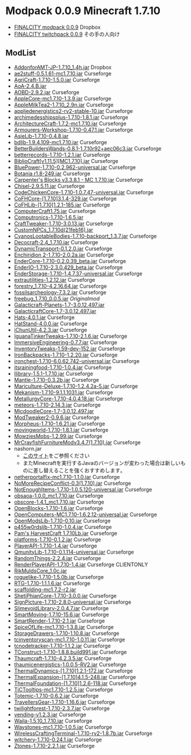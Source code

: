 
# Modpack 0.0.9 Minecraft 1.7.10
 - [FINALCITY modpack 0.0.9](https://www.dropbox.com/s/yltumelxdi0arlf/finalcitymodconfig0.0.9.zip?dl=0) Dropbox  
 - [FINALCITY twitchpack 0.0.9](Finalcitytwitch.zip) その手の人向け

## ModList
 - [AddonforAMT-JP-1.7.10_1.4h.jar](https://www.dropbox.com/sh/6f50pthzwuf9bhh/AADRUPXRXjg4f3fA4FlbP5m0a?dl=0) Dropbox
 - [ae2stuff-0.5.1.61-mc1.7.10.jar](https://minecraft.curseforge.com/projects/ae2-stuff/files/2272496) Curseforge
 - [AgriCraft-1.7.10-1.5.0.jar](https://minecraft.curseforge.com/projects/agricraft/files/2284130) Curseforge
 - [AoA-2.4.B.jar](https://adventofascension.gamepedia.com/Download)
 - [AOBD-2.9.2.jar](https://minecraft.curseforge.com/projects/another-one-bites-the-dust/files/2305237) Curseforge
 - [AppleCore-mc1.7.10-1.3.9.jar](https://minecraft.curseforge.com/projects/applecore/files/2391966) Curseforge
 - [AppleMilkTea2-1.7.10_2.9n.jar](https://minecraft.curseforge.com/projects/applemilktea2/files/2341197) Curseforge
 - [appliedenergistics2-rv2-stable-10.jar](https://minecraft.curseforge.com/projects/applied-energistics-2/files/2245762) Curseforge
 - [archimedesshipsplus-1.7.10-1.8.1.jar](https://minecraft.curseforge.com/projects/davincis-vessels/files/2282145) Curseforge
 - [ArchitectureCraft-1.7.2-mc1.7.10.jar](https://minecraft.curseforge.com/projects/architecturecraft/files/2352554) Curseforge
 - [Armourers-Workshop-1.7.10-0.47.1.jar](https://minecraft.curseforge.com/projects/armourers-workshop/files/2479740) Curseforge
 - [AsieLib-1.7.10-0.4.8.jar](https://files.vexatos.com/AsieLib/AsieLib-1.7.10-0.4.8.jar)
 - [bdlib-1.9.4.109-mc1.7.10.jar](https://minecraft.curseforge.com/projects/bdlib/files/2269259) Curseforge
 - [BetterBuildersWands-0.8.1-1.7.10r92+aec06c3.jar](https://minecraft.curseforge.com/projects/better-builders-wands/files/2356820) Curseforge
 - [betterrecords-1.7.10-1.2.1.jar](https://minecraft.curseforge.com/projects/better-records/files/2326456) Curseforge
 - [BiblioCraft\[v1.11.5\]\[MC1.7.10\].jar](https://minecraft.curseforge.com/projects/bibliocraft/files/2300352) Curseforge
 - [BluePower-1.7.10-0.2.962-universal.jar](https://minecraft.curseforge.com/projects/blue-power/files/2251307) Curseforge
 - [Botania r1.8-249.jar](https://minecraft.curseforge.com/projects/botania/files/2283837) Curseforge
 - [Carpenter's Blocks v3.3.8.1 - MC 1.7.10.jar](https://minecraft.curseforge.com/projects/carpenters-blocks/files) Curseforge
 - [Chisel-2.9.5.11.jar](https://minecraft.curseforge.com/projects/chisel/files/2287442) Curseforge
 - [CodeChickenCore-1.7.10-1.0.7.47-universal.jar](https://minecraft.curseforge.com/projects/codechickencore/files/2262089) Curseforge
 - [CoFHCore-\[1.7.10\]3.1.4-329.jar](https://minecraft.curseforge.com/projects/cofhcore/files/2388750) Curseforge
 - [CoFHLib-\[1.7.10\]1.2.1-185.jar](https://minecraft.curseforge.com/projects/cofh-lib/files/2388747) Curseforge
 - [ComputerCraft1.75.jar](https://minecraft.curseforge.com/projects/computercraft/files/2269339) Curseforge
 - [Computronics-1.7.10-1.6.5.jar](http://files.vexatos.com/Computronics/Computronics-1.12.1-1.6.5.jar)
 - [CraftTweaker-1.7.10-3.0.13.jar](https://minecraft.curseforge.com/projects/crafttweaker/files/2338487) Curseforge
 - [CustomNPCs_1.7.10d(21feb16).jar](http://minecraft-forum.net/v/file/7b3eb1f4)
 - [CyanosLootableBodies-1.7.10-backport_1.3.7.jar](https://minecraft.curseforge.com/projects/drcyanos-lootable-bodies/files/2276543) Curseforge
 - [Decocraft-2.4_1.7.10.jar](https://minecraft.curseforge.com/projects/decocraft2/files/2402069) Curseforge
 - [DynamicTransport-0.1.2.0.jar](https://minecraft.curseforge.com/projects/dynamic-transport/files/2230737) Curseforge
 - [Enchiridion 2-1.7.10-2.0.2a.jar](https://minecraft.curseforge.com/projects/enchiridion/files/2242855) Curseforge
 - [EnderCore-1.7.10-0.2.0.39_beta.jar](https://minecraft.curseforge.com/projects/endercore/files/2331048) Curseforge
 - [EnderIO-1.7.10-2.3.0.429_beta.jar](https://minecraft.curseforge.com/projects/ender-io/files/2322348) Curseforge
 - [EnderStorage-1.7.10-1.4.7.37-universal.jar](https://minecraft.curseforge.com/projects/ender-storage/files/2262092) Curseforge
 - [extrautilities-1.2.12.jar](https://minecraft.curseforge.com/projects/extra-utilities/files/2264383) Curseforge
 - [forestry_1.7.10-4.2.16.64.jar](https://minecraft.curseforge.com/projects/forestry/files/2333823) Curseforge
 - [fossilsarcheology-7.3.2.jar](https://minecraft.curseforge.com/projects/fossils-and-archeology-revival/files/2321502) Curseforge
 - [freebug_1.7.10_0.0.5.jar](https://github.com/finalcity/freebug.jar) *Originalmod*
 - [Galacticraft-Planets-1.7-3.0.12.497.jar](http://ci.micdoodle8.com/job/Galacticraft-1.7/497/artifact/Forge/build/libs/Galacticraft-Planets-1.7-3.0.12.497.jar)
 - [GalacticraftCore-1.7-3.0.12.497.jar](http://ci.micdoodle8.com/job/Galacticraft-1.7/497/artifact/Forge/build/libs/GalacticraftCore-1.7-3.0.12.497.jar)
 - [Hats-4.0.1.jar](https://minecraft.curseforge.com/projects/hats/files/2232170) Curseforge
 - [HatStand-4.0.0.jar](https://minecraft.curseforge.com/projects/hat-stand/files/2232181) Curseforge
 - [iChunUtil-4.2.3.jar](https://minecraft.curseforge.com/projects/ichunutil/files/2338148) Curseforge
 - [IguanaTinkerTweaks-1.7.10-2.1.6.jar](https://minecraft.curseforge.com/projects/iguanas-tinker-tweaks/files/2288329) Curseforge
 - [ImmersiveEngineering-0.7.7.jar](https://minecraft.curseforge.com/projects/immersive-engineering/files/2299019) Curseforge
 - [InventoryTweaks-1.59-dev-152.jar](https://minecraft.curseforge.com/projects/inventory-tweaks/files/2210792) Curseforge
 - [IronBackpacks-1.7.10-1.2.20.jar](https://minecraft.curseforge.com/projects/iron-backpacks/files/2339301) Curseforge
 - [ironchest-1.7.10-6.0.62.742-universal.jar](https://minecraft.curseforge.com/projects/iron-chests/files/2230908) Curseforge
 - [itsrainingfood-1.7.10-1.0.4.jar](https://minecraft.curseforge.com/projects/its-raining-food/files/2302637) Curseforge
 - [llibrary-1.5.1-1.7.10.jar](https://minecraft.curseforge.com/projects/llibrary/files/2319767) Curseforge
 - [Mantle-1.7.10-0.3.2b.jar](https://minecraft.curseforge.com/projects/mantle/files/2264244) Curseforge
 - [Mariculture-Deluxe-1.7.10-1.2.4.2a-5.jar](https://minecraft.curseforge.com/projects/mariculture/files/2309889) Curseforge
 - [Mekanism-1.7.10-9.1.1.1031.jar](https://minecraft.curseforge.com/projects/mekanism/files/2475797) Curseforge
 - [MetallurgyCore-1.7.10-4.0.4.18.jar](https://minecraft.curseforge.com/projects/metallurgy-core/files/2215714) Curseforge
 - [meteors-1.7.10-2.14.3.jar](https://minecraft.curseforge.com/projects/falling-meteors-mod/files/2242266) Curseforge
 - [MicdoodleCore-1.7-3.0.12.497.jar](http://ci.micdoodle8.com/job/Galacticraft-1.7/497/artifact/Forge/build/libs/MicdoodleCore-1.7-3.0.12.497.jar)
 - [ModTweaker2-0.9.6.jar](https://minecraft.curseforge.com/projects/modtweaker/files/2313730) Curseforge
 - [Morpheus-1.7.10-1.6.21.jar](https://minecraft.curseforge.com/projects/morpheus/files/2280761) Curseforge
 - [movingworld-1.7.10-1.8.1.jar](https://minecraft.curseforge.com/projects/movingworld/files/2282144) Curseforge
 - [MowziesMobs-1.2.99.jar](https://minecraft.curseforge.com/projects/mowzies-mobs/files/2327392) Curseforge
 - [MrCrayfishFurnitureModv3.4.7(1.7.10).jar](https://minecraft.curseforge.com/projects/mrcrayfish-furniture-mod/files/2221679) Curseforge
 - nashorn.jar
   - [このサイト](http://customnpcs-jp.game-info.wiki/d/%A5%B9%A5%AF%A5%EA%A5%D7%A5%C8%A4%CE%C6%B3%C6%FE)をご参照ください
   - またMinecraftを実行するJavaのバージョンが変わった場合は新しいものに差し替えることを強くおすすめします｡
 - [netherportalfix-mc1.7.10-1.1.0.jar](https://minecraft.curseforge.com/projects/netherportalfix/files/2279400) Curseforge
 - [NoMoreRecipeConflict-0.3(1.7.10).jar](https://minecraft.curseforge.com/projects/stimmedcow-nomorerecipeconflict/files/2267374) Curseforge
 - [NotEnoughItems-1.7.10-1.0.5.120-universal.jar](https://minecraft.curseforge.com/projects/notenoughitems/files/2302312) Curseforge
 - [obsaoa-1.0.0_mc1.7.10.jar](https://minecraft.curseforge.com/projects/obscore/files/2338946) Curseforge
 - [obscore-1.4.1_mc1.7.10.jar](https://minecraft.curseforge.com/projects/obsaoa/files/2338961) Curseforge
 - [OpenBlocks-1.7.10-1.6.jar](https://minecraft.curseforge.com/projects/openblocks/files/2386733) Curseforge
 - [OpenComputers-MC1.7.10-1.6.2.12-universal.jar](https://minecraft.curseforge.com/projects/opencomputers/files/2385983) Curseforge
 - [OpenModsLib-1.7.10-0.10.jar](https://minecraft.curseforge.com/projects/openmodslib/files/2386726) Curseforge
 - [p455w0rdslib-1.7.10-1.0.4.jar](https://minecraft.curseforge.com/projects/p455w0rds-library/files/2359471) Curseforge
 - [Pam's HarvestCraft 1.7.10Lb.jar](https://minecraft.curseforge.com/projects/pams-harvestcraft/files/2270206) Curseforge
 - [platforms-1.7.10-0.1.2.jar](https://minecraft.curseforge.com/projects/platforms/files/2309925) Curseforge
 - [PlayerAPI-1.7.10-1.4.jar](https://minecraft.curseforge.com/projects/player-api/files/2248928) Curseforge
 - [QmunityLib-1.7.10-0.1.114-universal.jar](https://minecraft.curseforge.com/projects/qmunitylib/files/2241123) Curseforge
 - [RandomThings-2.2.4.jar](https://minecraft.curseforge.com/projects/random-things/files/2225310) Curseforge
 - [RenderPlayerAPI-1.7.10-1.4.jar](https://minecraft.curseforge.com/projects/render-player-api/files/2248933) Curseforge CLIENTONLY
 - [RikMuldsCore_1.0c.jar](http://www.rikmuld.com/download/corerm/1.0c)
 - [roguelike-1.7.10-1.5.0b.jar](https://minecraft.curseforge.com/projects/roguelike-dungeons/files/2294894) Curseforge
 - [RTG-1.7.10-1.1.1.6.jar](https://minecraft.curseforge.com/projects/realistic-terrain-generation/files/2445079) Curseforge
 - [scaffolding-mc1.7.2-r2.jar](http://forum.minecraftuser.jp/download/file.php?id=40001)
 - [ShetiPhianCore-1.7.10-3.0.0.jar](https://minecraft.curseforge.com/projects/shetiphiancore/files/2307704) Curseforge
 - [SignPicture-1.7.10-2.8.0-universal.jar](https://minecraft.curseforge.com/projects/signpicture/files/2450569) Curseforge
 - [SlimevoidLibrary-2.0.4.7.jar](https://minecraft.curseforge.com/projects/slimevoid-library/files/2230809) Curseforge
 - [SmartMoving-1.7.10-15.6.jar](https://minecraft.curseforge.com/projects/smart-moving/files/2248946) Curseforge
 - [SmartRender-1.7.10-2.1.jar](https://minecraft.curseforge.com/projects/smart-render/files/2248949) Curseforge
 - [SpiceOfLife-mc1.7.10-1.3.8.jar](https://minecraft.curseforge.com/projects/the-spice-of-life/files/2386931) Curseforge
 - [StorageDrawers-1.7.10-1.10.8.jar](https://minecraft.curseforge.com/projects/storage-drawers/files/2355230) Curseforge
 - [tcinventoryscan-mc1.7.10-1.0.11.jar](https://minecraft.curseforge.com/projects/thaumcraft-inventory-scanning/files/2286894) Curseforge
 - [tcnodetracker-1.7.10-1.1.2.jar](https://minecraft.curseforge.com/projects/thaumcraft-node-tracker/files/2247224) Curseforge
 - [TConstruct-1.7.10-1.8.8.build991.jar](https://minecraft.curseforge.com/projects/tinkers-construct/files/2277012) Curseforge
 - [Thaumcraft-1.7.10-4.2.3.5.jar](https://minecraft.curseforge.com/projects/thaumcraft/files/2227552) Curseforge
 - [thaumicenergistics-1.0.0.5-RV2.jar](https://minecraft.curseforge.com/projects/thaumic-energistics/files/2364447) Curseforge
 - [ThermalDynamics-\[1.7.10\]1.2.1-172.jar](https://minecraft.curseforge.com/projects/thermal-dynamics/files/2388756) Curseforge
 - [ThermalExpansion-\[1.7.10\]4.1.5-248.jar](https://minecraft.curseforge.com/projects/thermalexpansion/files/2388758) Curseforge
 - [ThermalFoundation-\[1.7.10\]1.2.6-118.jar](https://minecraft.curseforge.com/projects/thermal-foundation/files/2388752) Curseforge
 - [TiCTooltips-mc1.7.10-1.2.5.jar](https://minecraft.curseforge.com/projects/tic-tooltips/files/2246472) Curseforge
 - [Totemic-1.7.10-0.6.2.jar](https://minecraft.curseforge.com/projects/totemic/files/2273691) Curseforge
 - [TravellersGear-1.7.10-1.16.6.jar](https://minecraft.curseforge.com/projects/travellers-gear/files/2262112) Curseforge
 - [twilightforest-1.7.10-2.3.7.jar](https://minecraft.curseforge.com/projects/the-twilight-forest/files/2238492) Curseforge
 - [vending-v1.2.3.jar](https://minecraft.curseforge.com/projects/vending-block/files/2289924) Curseforge
 - [Waila-1.5.10_1.7.10.jar](https://minecraft.curseforge.com/projects/waila/files/2230518) Curseforge
 - [Waystones-mc1.7.10-1.0.5.jar](https://minecraft.curseforge.com/projects/waystones/files/2424015) Curseforge
 - [WirelessCraftingTerminal-1.7.10-rv2-1.8.7b.jar](https://minecraft.curseforge.com/projects/wireless-crafting-terminal/files/2307155) Curseforge
 - [witchery-1.7.10-0.24.1.jar](https://minecraft.curseforge.com/projects/witchery/files/2234410) Curseforge
 - [Ztones-1.7.10-2.2.1.jar](https://minecraft.curseforge.com/projects/ztones/files/2223720) Curseforge
